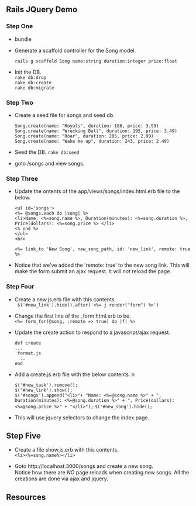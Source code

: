 ##  Rails JQuery Demo

### Step One
* bundle
* Generate a scaffold controller for the Song model.
     
     ``rails g scaffold Song name:string duration:integer price:float``
* Init the DB.  
	``rake db:drop``  
	``rake db:create``  
	``rake db:migrate``  
	
### Step Two

* Create a seed file for songs and seed db.  
    
    
    ``Song.create(name: "Royals", duration: 186, price: 3.99)``  
    ``Song.create(name: "Wrecking Ball", duration: 195, price: 3.49)``  
    ``Song.create(name: "Roar", duration: 205, price: 2.99)``  
    ``Song.create(name: "Wake me up", duration: 243, price: 2.49)``
    
* Seed the DB.
	``rake db:seed``     
    
* goto /songs and view songs.

### Step Three

* Update the ontents of the app/views/songs/index.html.erb file to the below.  
   
    ``<ul id='songs'>``  
    ``<%= @songs.each do |song| %>``  
    ``<li>Name: <%=song.name %>, Duration(minutes): <%=song.duration %>, Price(dollars): <%=song.price %> </li>``  
    ``<% end %>``  
    ``</ul>``  
    ``<br>``  

    ``<%= link_to 'New Song', new_song_path, id: 'new_link', remote: true %>``  
	

* Notice that we've added the 'remote: true' to the new song link. This will make 
    the form submit an ajax request. It will *not* reload the page.

### Step Four
* Create a new.js.erb file with this contents.  
      `` $('#new_link').hide().after('<%= j render("form") %>')``

* Change the first line of the _form.html.erb to be.    
      `` <%= form_for(@song, :remote => true) do |f| %> ``

* Update the create action to respond to a javascript/ajax request.   

    ``def create``   
    `` ... ``  
    ``  format.js ``  
    ``   .. ``  
    ``end``  
    
* Add a create.js.erb file with the below contents.  n

    ``$('#new_task').remove();``  
    ``$('#new_link').show();``  
    ``$('#songs').append("<li>"+ "Name: <%=@song.name %>" + ", Duration(minutes): <%=@song.duration %>" + ", Price(dollars): <%=@song.price %>" + "</li>");``
    ``$('#new_song').hide();``   

* This will use jquery selectors to change the index page.

## Step Five

* Create a file show.js.erb with this contents.  
     ``<li><%=song.name%></li>``

* Goto http://localhost:3000/songs and create a new song.  
  Notice how there are *NO* page reloads when creating new songs. All 
   the creations are done via ajax and jquery.

## Resources


